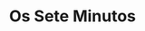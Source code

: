---
ref: sol-030-0211
title: "Os Sete Minutos"
author_name: ["Paulo-Guilherme"]
publisher: ["Livraria Clássica Editora"]
year: "y1972"
origin: ["Portugal"]
formats: ["book, book-cover"]
disciplines: ["graphic-design"]
tags:
layout: artifact
status: ["scan"]
published: false
int_published: false
image_count:
date_added: 2023-06-16
batch:
---